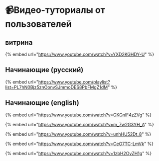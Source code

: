 # 📹Видео-туториалы от пользователей

## витрина

{% embed url="https://www.youtube.com/watch?v=YXD2KGHDY-U" %}

## Начинающие (русский)

{% embed url="https://www.youtube.com/playlist?list=PL7hN0Bjz5znOonvSJmmoDES8PbFMgZ1dM" %}

## Начинающие (english)

{% embed url="https://www.youtube.com/watch?v=GKGnlF4zZVg" %}

{% embed url="https://www.youtube.com/watch?v=m_7w2G3YH_A" %}

{% embed url="https://www.youtube.com/watch?v=unhHU52Dt_8" %}

{% embed url="https://www.youtube.com/watch?v=CeO7TC-LmVk" %}

{% embed url="https://www.youtube.com/watch?v=1zbH2OyZH1g" %}
